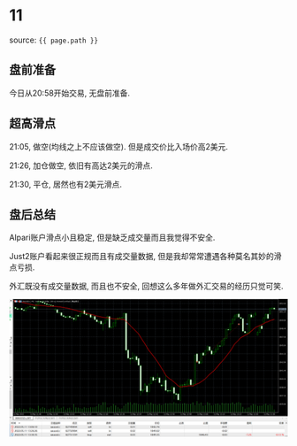 # 11

source: `{{ page.path }}`

## 盘前准备

今日从20:58开始交易, 无盘前准备.

## 超高滑点

21:05, 做空(均线之上不应该做空). 但是成交价比入场价高2美元.

21:26, 加仓做空, 依旧有高达2美元的滑点.

21:30, 平仓, 居然也有2美元滑点.

## 盘后总结

Alpari账户滑点小且稳定, 但是缺乏成交量而且我觉得不安全.

Just2账户看起来很正规而且有成交量数据, 但是我却常常遭遇各种莫名其妙的滑点亏损.

外汇既没有成交量数据, 而且也不安全, 回想这么多年做外汇交易的经历只觉可笑.

![](../../../assets/images/QuotationRecord/20220511.png)